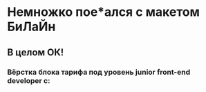 # Немножко пое*ался с макетом БиЛаЙн

## В целом ОК!

### Вёрстка блока тарифа под уровень junior front-end developer c: